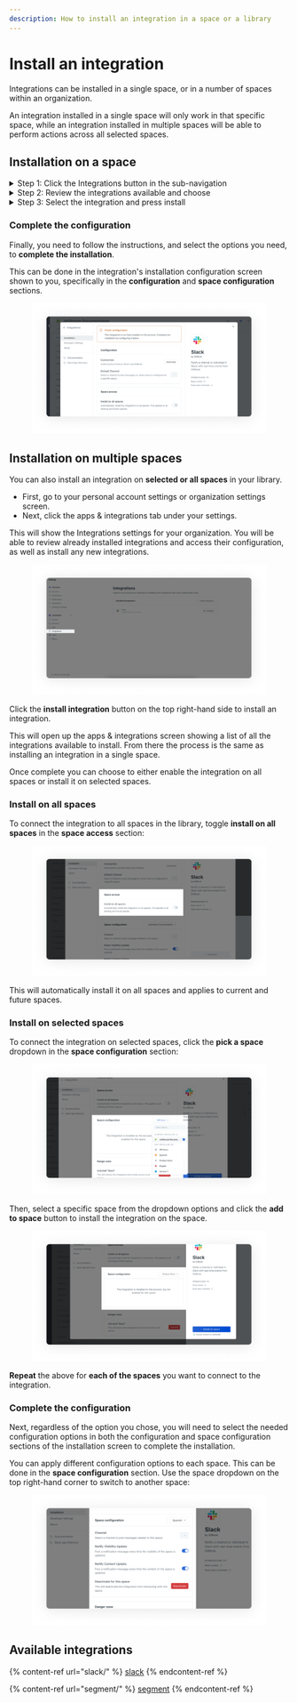 ```yaml
---
description: How to install an integration in a space or a library
---
```


# Install an integration

Integrations can be installed in a single space, or in a number of spaces within an organization.

An integration installed in a single space will only work in that specific space, while an integration installed in multiple spaces will be able to perform actions across all selected spaces.&#x20;

## Installation on a space&#x20;

<details>

<summary>Step 1: Click the Integrations button in the sub-navigation </summary>

Start by clicking on integrations in the space sub-navigation to install an integration on a single space.

<img src="../../.gitbook/assets/Install integration.png" alt="GitBook space with Integrations button highlighted on the centre-top of sub-navigation panel. " data-size="original">

</details>

<details>

<summary>Step 2: Review the integrations available and choose</summary>

Clicking the integrations button will bring you to the Integrations screen, which shows a list of all the integrations available to install.&#x20;

</details>

<details>

<summary>Step 3: Select the integration and press install </summary>

Next, click on the integration (e.g Slack) you want to install on the space.

This will open up the integration's installation screen. Next, click the **install** button on the right-hand side of the screen.&#x20;

<img src="../../.gitbook/assets/Install integration button.png" alt="An Integrations window open, Slack integration is shown with Install button highlighted in the bottom right corner" data-size="original">

This will instal the integration and connects it to your space.

</details>

### Complete the configuration

Finally, you need to follow the instructions, and select the options you need, to **complete the installation**.

This can be done in the integration's installation configuration screen shown to you, specifically in the **configuration** and **space configuration** sections.

<figure><img src="../../.gitbook/assets/Finish the configuration.png" alt="Installed Slack integration with a warning: finish configuring the integration"><figcaption></figcaption></figure>

## Installation on multiple spaces

You can also install an integration on **selected or all spaces** in your library.&#x20;

* First, go to your personal account settings or organization settings screen.
* Next, click the apps & integrations tab under your settings.

This will show the Integrations settings for your organization. You will be able to review already installed integrations and access their configuration, as well as install any new integrations.

<figure><img src="../../.gitbook/assets/Installation in a library.png" alt="GitBook settings open, with Integrations button highlighted on the left hand side"><figcaption></figcaption></figure>

Click the **install integration** button on the top right-hand side to install an integration.

This will open up the apps & integrations screen showing a list of all the integrations available to install. From there the process is the same as installing an integration in a single space.&#x20;

Once complete you can choose to either enable the integration on all spaces or install it on selected spaces.&#x20;

### Install on all spaces

To connect the integration to all spaces in the library, toggle **install on all spaces** in the **space access** section:

<figure><img src="../../.gitbook/assets/Install on all spaces.png" alt="Slack integration window open with &#x27;Install on all spaces&#x27; highlighted. The toggle is switched off meaning this feature has not been enabled. "><figcaption></figcaption></figure>

This will automatically install it on all spaces and applies to current and future spaces.

### Install on selected spaces

To connect the integration on selected spaces, click the **pick a space** dropdown in the **space configuration** section:

<figure><img src="../../.gitbook/assets/Install on selected spaces (2).png" alt="Integration window open with &#x27;space configuration&#x27; highlighted. List of spaces that can be selected is visible. "><figcaption></figcaption></figure>

Then, select a specific space from the dropdown options and click the **add to space** button to install the integration on the space.

<figure><img src="../../.gitbook/assets/Install integration on selected space.png" alt="Space configuration window open with single space selected. "><figcaption></figcaption></figure>

**Repeat** the above for **each of the spaces** you want to connect to the integration.

### Complete the configuration

Next, regardless of the option you chose, you will need to select the needed configuration options in both the configuration and space configuration sections of the installation screen to complete the installation.

You can apply different configuration options to each space. This can be done in the **space configuration** section. Use the space dropdown on the top right-hand corner to switch to another space:

<figure><img src="../../.gitbook/assets/Space configuration (4).png" alt="Space configuration panel with list of settings such us &#x27;notify visibility update&#x27; and &#x27;notify content update&#x27; each has a toggle that is not switched on"><figcaption></figcaption></figure>

## Available integrations

{% content-ref url="slack/" %}
[slack](slack/)
{% endcontent-ref %}

{% content-ref url="segment/" %}
[segment](segment/)
{% endcontent-ref %}
